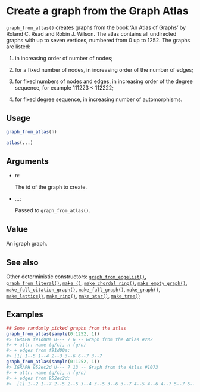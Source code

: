 # Create a graph from the Graph Atlas

`graph_from_atlas()` creates graphs from the book ‘An Atlas of Graphs’
by Roland C. Read and Robin J. Wilson. The atlas contains all undirected
graphs with up to seven vertices, numbered from 0 up to 1252. The graphs
are listed:

1.  in increasing order of number of nodes;

2.  for a fixed number of nodes, in increasing order of the number of
    edges;

3.  for fixed numbers of nodes and edges, in increasing order of the
    degree sequence, for example 111223 \< 112222;

4.  for fixed degree sequence, in increasing number of automorphisms.

## Usage

``` r
graph_from_atlas(n)

atlas(...)
```

## Arguments

- n:

  The id of the graph to create.

- ...:

  Passed to `graph_from_atlas()`.

## Value

An igraph graph.

## See also

Other deterministic constructors:
[`graph_from_edgelist()`](https://r.igraph.org/reference/graph_from_edgelist.md),
[`graph_from_literal()`](https://r.igraph.org/reference/graph_from_literal.md),
[`make_()`](https://r.igraph.org/reference/make_.md),
[`make_chordal_ring()`](https://r.igraph.org/reference/make_chordal_ring.md),
[`make_empty_graph()`](https://r.igraph.org/reference/make_empty_graph.md),
[`make_full_citation_graph()`](https://r.igraph.org/reference/make_full_citation_graph.md),
[`make_full_graph()`](https://r.igraph.org/reference/make_full_graph.md),
[`make_graph()`](https://r.igraph.org/reference/make_graph.md),
[`make_lattice()`](https://r.igraph.org/reference/make_lattice.md),
[`make_ring()`](https://r.igraph.org/reference/make_ring.md),
[`make_star()`](https://r.igraph.org/reference/make_star.md),
[`make_tree()`](https://r.igraph.org/reference/make_tree.md)

## Examples

``` r
## Some randomly picked graphs from the atlas
graph_from_atlas(sample(0:1252, 1))
#> IGRAPH f91d00a U--- 7 6 -- Graph from the Atlas #282
#> + attr: name (g/c), n (g/n)
#> + edges from f91d00a:
#> [1] 1--5 1--4 2--3 3--6 6--7 3--7
graph_from_atlas(sample(0:1252, 1))
#> IGRAPH 952ec2d U--- 7 13 -- Graph from the Atlas #1073
#> + attr: name (g/c), n (g/n)
#> + edges from 952ec2d:
#>  [1] 1--2 1--7 2--5 2--6 3--4 3--5 3--6 3--7 4--5 4--6 4--7 5--7 6--7
```
